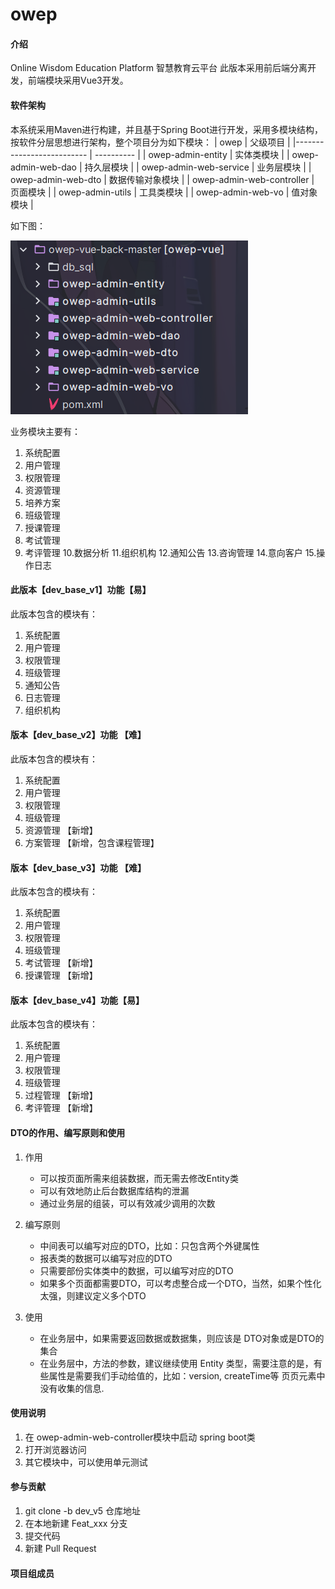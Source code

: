 # owep

#### 介绍
Online Wisdom Education Platform 智慧教育云平台
此版本采用前后端分离开发，前端模块采用Vue3开发。

#### 软件架构
本系统采用Maven进行构建，并且基于Spring Boot进行开发，采用多模块结构，按软件分层思想进行架构，整个项目分为如下模块：
| owep                      | 父级项目     |
|-------------------------- | ---------- |
| owep-admin-entity         | 实体类模块    |
| owep-admin-web-dao        | 持久层模块    |
| owep-admin-web-service    | 业务层模块    |
| owep-admin-web-dto        | 数据传输对象模块 |
| owep-admin-web-controller | 页面模块     |
| owep-admin-utils          | 工具类模块    |
| owep-admin-web-vo         | 值对象模块    |

如下图：

![输入图片说明](/images/backend_modules.png "屏幕截图.png")

业务模块主要有：
1. 系统配置
2. 用户管理
3. 权限管理
4. 资源管理
5. 培养方案
6. 班级管理
7. 授课管理
8. 考试管理
9. 考评管理
10.数据分析
11.组织机构
12.通知公告
13.咨询管理
14.意向客户
15.操作日志

#### 此版本【dev_base_v1】功能【易】
此版本包含的模块有：
1. 系统配置
2. 用户管理
3. 权限管理
4. 班级管理
5. 通知公告
6. 日志管理
7. 组织机构

#### 版本【dev_base_v2】功能 【难】
此版本包含的模块有：
1. 系统配置
2. 用户管理
3. 权限管理
4. 班级管理
5. 资源管理    【新增】
6. 方案管理    【新增，包含课程管理】

#### 版本【dev_base_v3】功能 【难】
此版本包含的模块有：
1. 系统配置
2. 用户管理
3. 权限管理
4. 班级管理
5. 考试管理    【新增】
6. 授课管理    【新增】

#### 版本【dev_base_v4】功能【易】
此版本包含的模块有：
1. 系统配置
2. 用户管理
3. 权限管理
4. 班级管理
5. 过程管理    【新增】
6. 考评管理    【新增】

#### DTO的作用、编写原则和使用
1. 作用
    * 可以按页面所需来组装数据，而无需去修改Entity类
    * 可以有效地防止后台数据库结构的泄漏
    * 通过业务层的组装，可以有效减少调用的次数

2. 编写原则
    * 中间表可以编写对应的DTO，比如：只包含两个外键属性
    * 报表类的数据可以编写对应的DTO
    * 只需要部份实体类中的数据，可以编写对应的DTO
    * 如果多个页面都需要DTO，可以考虑整合成一个DTO，当然，如果个性化太强，则建议定义多个DTO
    
3. 使用
    * 在业务层中，如果需要返回数据或数据集，则应该是 DTO对象或是DTO的集合
    * 在业务层中，方法的参数，建议继续使用 Entity 类型，需要注意的是，有些属性是需要我们手动给值的，比如：version, createTime等 页页元素中没有收集的信息.



#### 使用说明

1.  在 owep-admin-web-controller模块中启动 spring boot类
2.  打开浏览器访问
3.  其它模块中，可以使用单元测试

#### 参与贡献

1.  git clone -b dev_v5 仓库地址
2.  在本地新建 Feat_xxx 分支
3.  提交代码
4.  新建 Pull Request


#### 项目组成员


